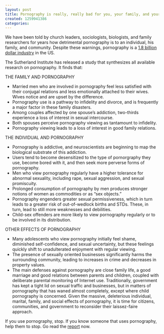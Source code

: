 ```yaml
---
layout: post
title: Pornography is really, really bad for you, your family, and your community
created: 1259941386
categories:
---
```

We have been told by church leaders, sociologists, biologists, and family researchers for years how detrimental pornography is to an individual, his family, and community.  Despite these warnings, pornography is a <a href="http://www.forbes.com/2001/05/25/0524porn.html">1.8 billion dollar industry</a> in the US.

The Sutherland Institute has released a study that synthesizes all available research on pornography.  It finds that:

THE FAMILY AND PORNOGRAPHY
<ul>
<li>Married men who are involved in pornography feel less satisfied with their conjugal relations and less emotionally attached to their wives. Wives notice and are upset by the difference. </li>
<li>Pornography use is a pathway to infidelity and divorce, and is frequently a major factor in these family disasters. </li>
<li>Among couples affected by one spouse’s addiction, two-thirds experience a loss of interest in sexual intercourse. </li>
<li>Both spouses perceive pornography viewing as tantamount to infidelity. </li>
<li>Pornography viewing leads to a loss of interest in good family relations. </li>
</ul>

THE INDIVIDUAL AND PORNOGRAPHY
<ul>
<li>Pornography is addictive, and neuroscientists are beginning to map the biological substrate of this addiction.  </li>
<li>Users tend to become desensitized to the type of pornorgraphy they use, become bored with it, and then seek more perverse forms of pornography. </li>
<li>Men who view pornography regularly have a higher tolerance for abnormal sexuality, including rape, sexual aggression, and sexual promiscuity. </li>
<li>Prolonged consumption of pornography by men produces stronger notions of women as commodities or as “sex objects.”  </li>
<li>Pornography engenders greater sexual permissiveness, which in turn leads to a greater risk of out-of-wedlock births and STDs. These, in turn, lead to still more weaknesses and debilities. </li>
<li>Child-sex offenders are more likely to view pornography regularly or to be involved in its distribution. </li>
</ul>
 
OTHER EFFECTS OF PORNOGRAPHY
<ul>
<li>Many adolescents who view pornography initially feel shame, diminished self-confidence, and sexual uncertainty, but these feelings quickly shift to unadulterated enjoyment with regular viewing. </li>
<li>The presence of sexually oriented businesses significantly harms the surrounding community, leading to increases in crime and decreases in property values. </li>
<li>The main defenses against pornography are close family life, a good marriage and good relations between parents and children, coupled with deliberate parental monitoring of Internet use.  Traditionally, government has kept a tight lid on sexual traffic and businesses, but in matters of pornography that has waned almost completely, except where child pornography is concerned.  Given the massive, deleterious individual, marital, family, and social effects of pornography, it is time for citizens, communities, and government to reconsider their laissez-faire approach. </li>
</ul>

If you use pornography, stop.  If you know someone that uses pornography, help them to stop.  Go read the <a href="http://sutherlandinstitute.org/newsletter/story.asp?n=154&s=383">report</a> now.

